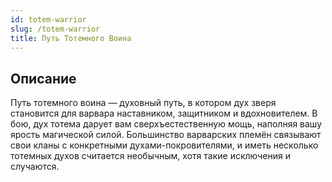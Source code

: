 ```yaml
---
id: totem-warrior
slug: /totem-warrior
title: Путь Тотемного Воина
---
```

## Описание
Путь тотемного воина — духовный путь, в котором дух зверя становится для варвара наставником, защитником и вдохновителем. В бою, дух тотема дарует вам сверхъестественную мощь, наполняя вашу ярость магической силой. Большинство варварских племён связывают свои кланы с конкретными духами-покровителями, и иметь несколько тотемных духов считается необычным, хотя такие исключения и случаются.